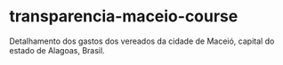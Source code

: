 # transparencia-maceio-course
Detalhamento dos gastos dos vereados da cidade de Maceió, capital do estado de Alagoas, Brasil.

